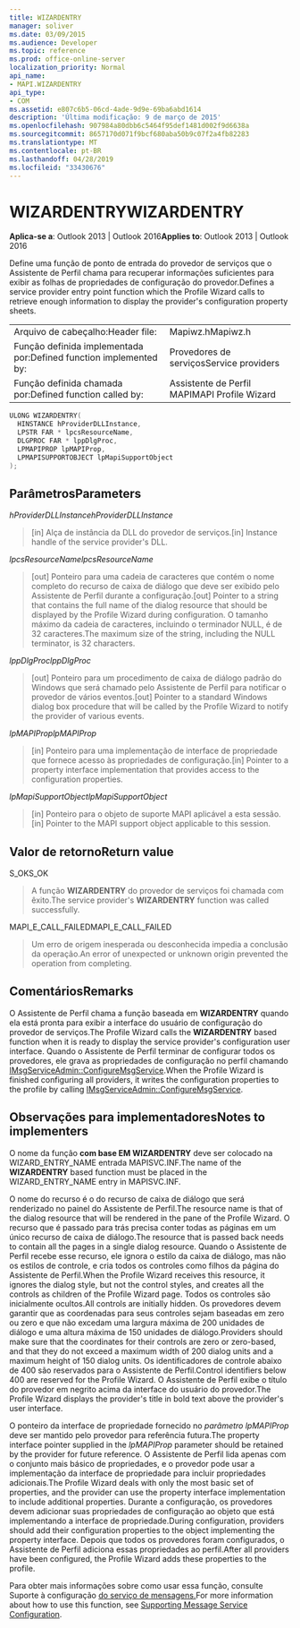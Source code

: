 ```yaml
---
title: WIZARDENTRY
manager: soliver
ms.date: 03/09/2015
ms.audience: Developer
ms.topic: reference
ms.prod: office-online-server
localization_priority: Normal
api_name:
- MAPI.WIZARDENTRY
api_type:
- COM
ms.assetid: e807c6b5-06cd-4ade-9d9e-69ba6abd1614
description: 'Última modificação: 9 de março de 2015'
ms.openlocfilehash: 907984a80dbb6c5464f95def1481d002f9d6638a
ms.sourcegitcommit: 8657170d071f9bcf680aba50b9c07f2a4fb82283
ms.translationtype: MT
ms.contentlocale: pt-BR
ms.lasthandoff: 04/28/2019
ms.locfileid: "33430676"
---
```

# <a name="wizardentry"></a><span data-ttu-id="25851-103">WIZARDENTRY</span><span class="sxs-lookup"><span data-stu-id="25851-103">WIZARDENTRY</span></span>

  
  
<span data-ttu-id="25851-104">**Aplica-se a**: Outlook 2013 | Outlook 2016</span><span class="sxs-lookup"><span data-stu-id="25851-104">**Applies to**: Outlook 2013 | Outlook 2016</span></span> 
  
<span data-ttu-id="25851-105">Define uma função de ponto de entrada do provedor de serviços que o Assistente de Perfil chama para recuperar informações suficientes para exibir as folhas de propriedades de configuração do provedor.</span><span class="sxs-lookup"><span data-stu-id="25851-105">Defines a service provider entry point function which the Profile Wizard calls to retrieve enough information to display the provider's configuration property sheets.</span></span> 
  
|||
|:-----|:-----|
|<span data-ttu-id="25851-106">Arquivo de cabeçalho:</span><span class="sxs-lookup"><span data-stu-id="25851-106">Header file:</span></span>  <br/> |<span data-ttu-id="25851-107">Mapiwz.h</span><span class="sxs-lookup"><span data-stu-id="25851-107">Mapiwz.h</span></span>  <br/> |
|<span data-ttu-id="25851-108">Função definida implementada por:</span><span class="sxs-lookup"><span data-stu-id="25851-108">Defined function implemented by:</span></span>  <br/> |<span data-ttu-id="25851-109">Provedores de serviços</span><span class="sxs-lookup"><span data-stu-id="25851-109">Service providers</span></span>  <br/> |
|<span data-ttu-id="25851-110">Função definida chamada por:</span><span class="sxs-lookup"><span data-stu-id="25851-110">Defined function called by:</span></span>  <br/> |<span data-ttu-id="25851-111">Assistente de Perfil MAPI</span><span class="sxs-lookup"><span data-stu-id="25851-111">MAPI Profile Wizard</span></span>  <br/> |
   
```cpp
ULONG WIZARDENTRY(
  HINSTANCE hProviderDLLInstance,
  LPSTR FAR * lpcsResourceName,
  DLGPROC FAR * lppDlgProc,
  LPMAPIPROP lpMAPIProp,
  LPMAPISUPPORTOBJECT lpMapiSupportObject
);
```

## <a name="parameters"></a><span data-ttu-id="25851-112">Parâmetros</span><span class="sxs-lookup"><span data-stu-id="25851-112">Parameters</span></span>

 <span data-ttu-id="25851-113">_hProviderDLLInstance_</span><span class="sxs-lookup"><span data-stu-id="25851-113">_hProviderDLLInstance_</span></span>
  
> <span data-ttu-id="25851-114">[in] Alça de instância da DLL do provedor de serviços.</span><span class="sxs-lookup"><span data-stu-id="25851-114">[in] Instance handle of the service provider's DLL.</span></span> 
    
 <span data-ttu-id="25851-115">_lpcsResourceName_</span><span class="sxs-lookup"><span data-stu-id="25851-115">_lpcsResourceName_</span></span>
  
> <span data-ttu-id="25851-116">[out] Ponteiro para uma cadeia de caracteres que contém o nome completo do recurso de caixa de diálogo que deve ser exibido pelo Assistente de Perfil durante a configuração.</span><span class="sxs-lookup"><span data-stu-id="25851-116">[out] Pointer to a string that contains the full name of the dialog resource that should be displayed by the Profile Wizard during configuration.</span></span> <span data-ttu-id="25851-117">O tamanho máximo da cadeia de caracteres, incluindo o terminador NULL, é de 32 caracteres.</span><span class="sxs-lookup"><span data-stu-id="25851-117">The maximum size of the string, including the NULL terminator, is 32 characters.</span></span> 
    
 <span data-ttu-id="25851-118">_lppDlgProc_</span><span class="sxs-lookup"><span data-stu-id="25851-118">_lppDlgProc_</span></span>
  
> <span data-ttu-id="25851-119">[out] Ponteiro para um procedimento de caixa de diálogo padrão do Windows que será chamado pelo Assistente de Perfil para notificar o provedor de vários eventos.</span><span class="sxs-lookup"><span data-stu-id="25851-119">[out] Pointer to a standard Windows dialog box procedure that will be called by the Profile Wizard to notify the provider of various events.</span></span> 
    
 <span data-ttu-id="25851-120">_lpMAPIProp_</span><span class="sxs-lookup"><span data-stu-id="25851-120">_lpMAPIProp_</span></span>
  
> <span data-ttu-id="25851-121">[in] Ponteiro para uma implementação de interface de propriedade que fornece acesso às propriedades de configuração.</span><span class="sxs-lookup"><span data-stu-id="25851-121">[in] Pointer to a property interface implementation that provides access to the configuration properties.</span></span> 
    
 <span data-ttu-id="25851-122">_lpMapiSupportObject_</span><span class="sxs-lookup"><span data-stu-id="25851-122">_lpMapiSupportObject_</span></span>
  
> <span data-ttu-id="25851-123">[in] Ponteiro para o objeto de suporte MAPI aplicável a esta sessão.</span><span class="sxs-lookup"><span data-stu-id="25851-123">[in] Pointer to the MAPI support object applicable to this session.</span></span>
    
## <a name="return-value"></a><span data-ttu-id="25851-124">Valor de retorno</span><span class="sxs-lookup"><span data-stu-id="25851-124">Return value</span></span>

<span data-ttu-id="25851-125">S_OK</span><span class="sxs-lookup"><span data-stu-id="25851-125">S_OK</span></span> 
  
> <span data-ttu-id="25851-126">A função **WIZARDENTRY** do provedor de serviços foi chamada com êxito.</span><span class="sxs-lookup"><span data-stu-id="25851-126">The service provider's **WIZARDENTRY** function was called successfully.</span></span> 
    
<span data-ttu-id="25851-127">MAPI_E_CALL_FAILED</span><span class="sxs-lookup"><span data-stu-id="25851-127">MAPI_E_CALL_FAILED</span></span> 
  
> <span data-ttu-id="25851-128">Um erro de origem inesperada ou desconhecida impedia a conclusão da operação.</span><span class="sxs-lookup"><span data-stu-id="25851-128">An error of unexpected or unknown origin prevented the operation from completing.</span></span>
    
## <a name="remarks"></a><span data-ttu-id="25851-129">Comentários</span><span class="sxs-lookup"><span data-stu-id="25851-129">Remarks</span></span>

<span data-ttu-id="25851-130">O Assistente de Perfil chama a função baseada em **WIZARDENTRY** quando ela está pronta para exibir a interface do usuário de configuração do provedor de serviços.</span><span class="sxs-lookup"><span data-stu-id="25851-130">The Profile Wizard calls the **WIZARDENTRY** based function when it is ready to display the service provider's configuration user interface.</span></span> <span data-ttu-id="25851-131">Quando o Assistente de Perfil terminar de configurar todos os provedores, ele grava as propriedades de configuração no perfil chamando [IMsgServiceAdmin::ConfigureMsgService](imsgserviceadmin-configuremsgservice.md).</span><span class="sxs-lookup"><span data-stu-id="25851-131">When the Profile Wizard is finished configuring all providers, it writes the configuration properties to the profile by calling [IMsgServiceAdmin::ConfigureMsgService](imsgserviceadmin-configuremsgservice.md).</span></span> 
  
## <a name="notes-to-implementers"></a><span data-ttu-id="25851-132">Observações para implementadores</span><span class="sxs-lookup"><span data-stu-id="25851-132">Notes to implementers</span></span>

<span data-ttu-id="25851-133">O nome da função **com base EM WIZARDENTRY** deve ser colocado na WIZARD_ENTRY_NAME entrada MAPISVC.INF.</span><span class="sxs-lookup"><span data-stu-id="25851-133">The name of the **WIZARDENTRY** based function must be placed in the WIZARD_ENTRY_NAME entry in MAPISVC.INF.</span></span> 
  
<span data-ttu-id="25851-134">O nome do recurso é o do recurso de caixa de diálogo que será renderizado no painel do Assistente de Perfil.</span><span class="sxs-lookup"><span data-stu-id="25851-134">The resource name is that of the dialog resource that will be rendered in the pane of the Profile Wizard.</span></span> <span data-ttu-id="25851-135">O recurso que é passado para trás precisa conter todas as páginas em um único recurso de caixa de diálogo.</span><span class="sxs-lookup"><span data-stu-id="25851-135">The resource that is passed back needs to contain all the pages in a single dialog resource.</span></span> <span data-ttu-id="25851-136">Quando o Assistente de Perfil recebe esse recurso, ele ignora o estilo da caixa de diálogo, mas não os estilos de controle, e cria todos os controles como filhos da página do Assistente de Perfil.</span><span class="sxs-lookup"><span data-stu-id="25851-136">When the Profile Wizard receives this resource, it ignores the dialog style, but not the control styles, and creates all the controls as children of the Profile Wizard page.</span></span> <span data-ttu-id="25851-137">Todos os controles são inicialmente ocultos.</span><span class="sxs-lookup"><span data-stu-id="25851-137">All controls are initially hidden.</span></span> <span data-ttu-id="25851-138">Os provedores devem garantir que as coordenadas para seus controles sejam baseadas em zero ou zero e que não excedam uma largura máxima de 200 unidades de diálogo e uma altura máxima de 150 unidades de diálogo.</span><span class="sxs-lookup"><span data-stu-id="25851-138">Providers should make sure that the coordinates for their controls are zero or zero-based, and that they do not exceed a maximum width of 200 dialog units and a maximum height of 150 dialog units.</span></span> <span data-ttu-id="25851-139">Os identificadores de controle abaixo de 400 são reservados para o Assistente de Perfil.</span><span class="sxs-lookup"><span data-stu-id="25851-139">Control identifiers below 400 are reserved for the Profile Wizard.</span></span> <span data-ttu-id="25851-140">O Assistente de Perfil exibe o título do provedor em negrito acima da interface do usuário do provedor.</span><span class="sxs-lookup"><span data-stu-id="25851-140">The Profile Wizard displays the provider's title in bold text above the provider's user interface.</span></span> 
  
<span data-ttu-id="25851-141">O ponteiro da interface de propriedade fornecido no  _parâmetro lpMAPIProp_ deve ser mantido pelo provedor para referência futura.</span><span class="sxs-lookup"><span data-stu-id="25851-141">The property interface pointer supplied in the  _lpMAPIProp_ parameter should be retained by the provider for future reference.</span></span> <span data-ttu-id="25851-142">O Assistente de Perfil lida apenas com o conjunto mais básico de propriedades, e o provedor pode usar a implementação da interface de propriedade para incluir propriedades adicionais.</span><span class="sxs-lookup"><span data-stu-id="25851-142">The Profile Wizard deals with only the most basic set of properties, and the provider can use the property interface implementation to include additional properties.</span></span> <span data-ttu-id="25851-143">Durante a configuração, os provedores devem adicionar suas propriedades de configuração ao objeto que está implementando a interface de propriedade.</span><span class="sxs-lookup"><span data-stu-id="25851-143">During configuration, providers should add their configuration properties to the object implementing the property interface.</span></span> <span data-ttu-id="25851-144">Depois que todos os provedores foram configurados, o Assistente de Perfil adiciona essas propriedades ao perfil.</span><span class="sxs-lookup"><span data-stu-id="25851-144">After all providers have been configured, the Profile Wizard adds these properties to the profile.</span></span> 
  
<span data-ttu-id="25851-145">Para obter mais informações sobre como usar essa função, consulte Suporte à configuração [do serviço de mensagens.](supporting-message-service-configuration.md)</span><span class="sxs-lookup"><span data-stu-id="25851-145">For more information about how to use this function, see [Supporting Message Service Configuration](supporting-message-service-configuration.md).</span></span> 
  

